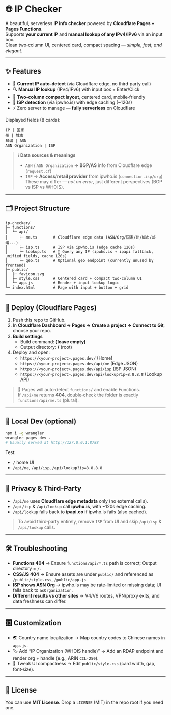 # 🌐 IP Checker

A beautiful, serverless **IP info checker** powered by **Cloudflare Pages + Pages Functions**.  
Supports **your current IP** and **manual lookup of any IPv4/IPv6** via an input box.  
Clean two‑column UI, centered card, compact spacing — *simple, fast, and elegant*.

---

## ✨ Features

- 🧭 **Current IP auto‑detect** (via Cloudflare edge, no third‑party call)
- 🔍 **Manual IP lookup** (IPv4/IPv6) with input box + Enter/Click
- 🧱 **Two‑column compact layout**, centered card, mobile‑friendly
- 🔌 **ISP detection** (via ipwho.is) with edge caching (~120s)
- ⚡ Zero server to manage — **fully serverless** on Cloudflare

Displayed fields (8 cards):
```
IP | 国家
州 | 城市
邮编 | ASN
ASN Organization | ISP
```

> ℹ️ **Data sources & meanings**
> - `ASN` / `ASN Organization` → **BGP/AS** info from Cloudflare edge (`request.cf`)
> - `ISP` → **Access/retail provider** from ipwho.is (`connection.isp/org`)  
>   These may differ — *not an error*, just different perspectives (BGP vs ISP vs WHOIS).

---

## 🗂 Project Structure

```
ip-checker/
├─ functions/
│  └─ api/
│     ├─ me.ts       # Cloudflare edge data (ASN/Org/国家/州/城市/邮编...)
│     ├─ isp.ts      # ISP via ipwho.is (edge cache 120s)
│     ├─ lookup.ts   # 🔎 Query any IP (ipwho.is → ipapi fallback, unified fields, cache 120s)
│     └─ geo.ts      # Optional geo endpoint (currently unused by frontend)
├─ public/
│  ├─ favicon.svg
│  ├─ style.css      # Centered card + compact two‑column UI
│  └─ app.js         # Render + input lookup logic
└─ index.html        # Page with input + button + grid
```

---

## 🚀 Deploy (Cloudflare Pages)

1. Push this repo to GitHub.
2. In **Cloudflare Dashboard → Pages → Create a project → Connect to Git**, choose your repo.
3. **Build settings**  
   - Build command: **(leave empty)**  
   - Output directory: **/** (root)  
4. Deploy and open:
   - `https://<your-project>.pages.dev/` (Home)
   - `https://<your-project>.pages.dev/api/me` (Edge JSON)
   - `https://<your-project>.pages.dev/api/isp` (ISP JSON)
   - `https://<your-project>.pages.dev/api/lookup?ip=8.8.8.8` (Lookup API)

> 🧩 Pages will auto‑detect `functions/` and enable Functions.  
> If `/api/me` returns **404**, double‑check the folder is exactly `functions/api/me.ts` (plural).

---

## 🧪 Local Dev (optional)

```bash
npm i -g wrangler
wrangler pages dev .
# Usually served at http://127.0.0.1:8788
```

Test:
- `/` home UI
- `/api/me`, `/api/isp`, `/api/lookup?ip=8.8.8.8`

---

## 🔐 Privacy & Third‑Party

- `/api/me` uses **Cloudflare edge metadata** only (no external calls).
- `/api/isp` & `/api/lookup` call **ipwho.is**, with ~120s edge caching.
- `/api/lookup` falls back to **ipapi.co** if ipwho.is fails (also cached).

> To avoid third‑party entirely, remove `ISP` from UI and skip `/api/isp` & `/api/lookup` calls.

---

## 🛠 Troubleshooting

- **Functions 404** → Ensure `functions/api/*.ts` path is correct; Output directory = `/`.
- **CSS/JS 404** → Ensure assets are under `public/` and referenced as `/public/style.css`, `/public/app.js`.
- **ISP shows ASN Org** → ipwho.is may be rate‑limited or missing data; UI falls back to `asOrganization`.
- **Different results vs other sites** → V4/V6 routes, VPN/proxy exits, and data freshness can differ.

---

## 🎛 Customization

- 🌏 Country name localization → Map country codes to Chinese names in `app.js`.
- 🏷 Add “IP Organization (WHOIS handle)” → Add an RDAP endpoint and render org + handle (e.g., ARIN `CIL-250`).
- 🎨 Tweak UI compactness → Edit `public/style.css` (card width, gap, font‑size).

---

## 📄 License

You can use **MIT License**. Drop a `LICENSE` (MIT) in the repo root if you need one.
